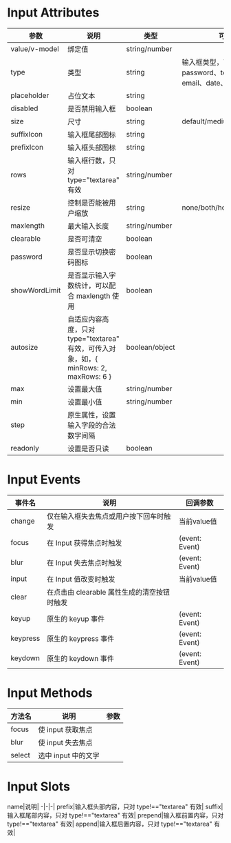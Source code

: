 
# Input Attributes

参数|说明|类型|可选值|默认值
-|-|-|-|-|
value/v-model|绑定值|string/number||
type|类型|string|输入框类型，可选值为 text、password、textarea、url、email、date、number、tel|text
placeholder|占位文本|string||
disabled|是否禁用输入框|boolean||false
size|尺寸|string|default/medium/small|default
suffixIcon|输入框尾部图标|string||
prefixIcon|输入框头部图标|string||
rows|输入框行数，只对 type="textarea" 有效|string/number||2
resize|控制是否能被用户缩放|string|none/both/horizontal/vertical|
maxlength|最大输入长度|string/number||
clearable|是否可清空|boolean||false
password|是否显示切换密码图标|boolean||false
showWordLimit|是否显示输入字数统计，可以配合 maxlength 使用|boolean||false
autosize|自适应内容高度，只对 type="textarea" 有效，可传入对象，如，{ minRows: 2, maxRows: 6 }|boolean/object||false
max|设置最大值|string/number||
min|设置最小值|string/number||
step|原生属性，设置输入字段的合法数字间隔|||
readonly|设置是否只读|boolean||false


# Input Events

事件名|说明|回调参数
-|-|-|
change|仅在输入框失去焦点或用户按下回车时触发|当前value值
focus|在 Input 获得焦点时触发|(event: Event)
blur|在 Input 失去焦点时触发|(event: Event)
input|在 Input 值改变时触发|当前value值
clear|在点击由 clearable 属性生成的清空按钮时触发|
keyup|原生的 keyup 事件|(event: Event)
keypress|原生的 keypress 事件|(event: Event)
keydown|原生的 keydown 事件|(event: Event)

# Input Methods

方法名|说明|参数
-|-|-|
focus|使 input 获取焦点|
blur|使 input 失去焦点|
select|选中 input 中的文字|

# Input Slots

name|说明|
-|-|-|
prefix|输入框头部内容，只对 type!=="textarea" 有效|
suffix|输入框尾部内容，只对 type!=="textarea" 有效|
prepend|输入框前置内容，只对 type!=="textarea" 有效|
append|输入框后置内容，只对 type!=="textarea" 有效|